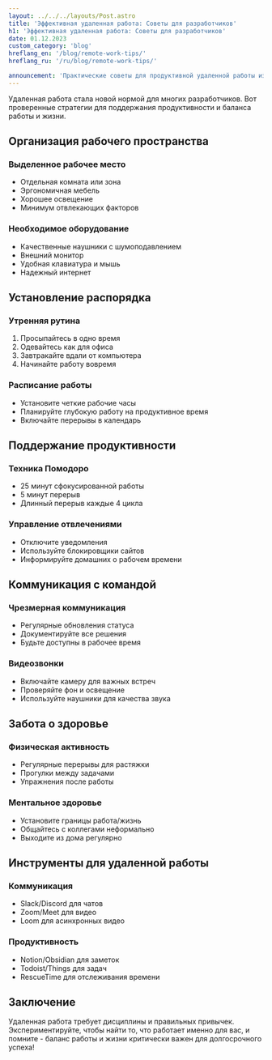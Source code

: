 ```yaml
---
layout: ../../../layouts/Post.astro
title: 'Эффективная удаленная работа: Советы для разработчиков'
h1: 'Эффективная удаленная работа: Советы для разработчиков'
date: 01.12.2023
custom_category: 'blog'
hreflang_en: '/blog/remote-work-tips/'
hreflang_ru: '/ru/blog/remote-work-tips/'

announcement: 'Практические советы для продуктивной удаленной работы из дома.'
---
```


Удаленная работа стала новой нормой для многих разработчиков. Вот проверенные стратегии для поддержания продуктивности и баланса работы и жизни.
## Организация рабочего пространства

### Выделенное рабочее место
- Отдельная комната или зона
- Эргономичная мебель
- Хорошее освещение
- Минимум отвлекающих факторов

### Необходимое оборудование
- Качественные наушники с шумоподавлением
- Внешний монитор
- Удобная клавиатура и мышь
- Надежный интернет

## Установление распорядка

### Утренняя рутина
1. Просыпайтесь в одно время
2. Одевайтесь как для офиса
3. Завтракайте вдали от компьютера
4. Начинайте работу вовремя

### Расписание работы
- Установите четкие рабочие часы
- Планируйте глубокую работу на продуктивное время
- Включайте перерывы в календарь

## Поддержание продуктивности

### Техника Помодоро
- 25 минут сфокусированной работы
- 5 минут перерыв
- Длинный перерыв каждые 4 цикла

### Управление отвлечениями
- Отключите уведомления
- Используйте блокировщики сайтов
- Информируйте домашних о рабочем времени

## Коммуникация с командой

### Чрезмерная коммуникация
- Регулярные обновления статуса
- Документируйте все решения
- Будьте доступны в рабочее время

### Видеозвонки
- Включайте камеру для важных встреч
- Проверяйте фон и освещение
- Используйте наушники для качества звука

## Забота о здоровье

### Физическая активность
- Регулярные перерывы для растяжки
- Прогулки между задачами
- Упражнения после работы

### Ментальное здоровье
- Установите границы работа/жизнь
- Общайтесь с коллегами неформально
- Выходите из дома регулярно

## Инструменты для удаленной работы

### Коммуникация
- Slack/Discord для чатов
- Zoom/Meet для видео
- Loom для асинхронных видео

### Продуктивность
- Notion/Obsidian для заметок
- Todoist/Things для задач
- RescueTime для отслеживания времени

## Заключение

Удаленная работа требует дисциплины и правильных привычек. Экспериментируйте, чтобы найти то, что работает именно для вас, и помните - баланс работы и жизни критически важен для долгосрочного успеха! 